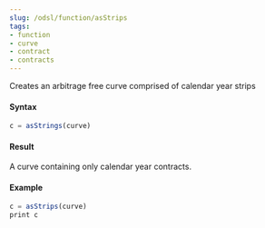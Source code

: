 ```yaml
---
slug: /odsl/function/asStrips
tags:
- function
- curve
- contract
- contracts
---
```

Creates an arbitrage free curve comprised of calendar year strips

#### Syntax
```js
c = asStrings(curve)
```
#### Result

A curve containing only calendar year contracts.

#### Example
```js
c = asStrips(curve)
print c
```

